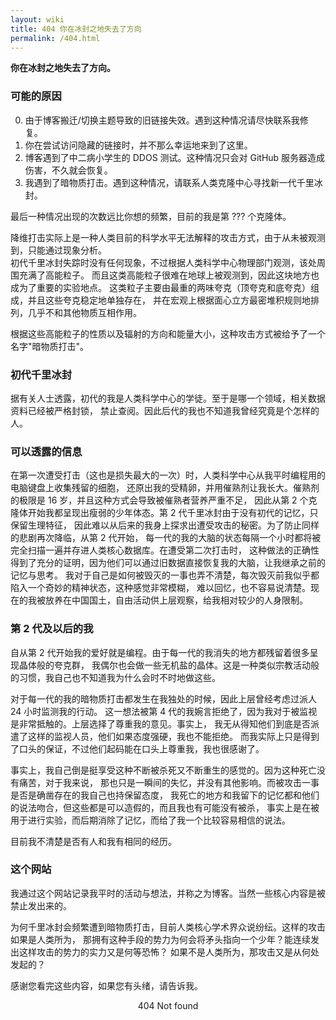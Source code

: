 ```yaml
---
layout: wiki
title: 404 你在冰封之地失去了方向
permalink: /404.html
---
```


**你在冰封之地失去了方向。**

### 可能的原因

0. 由于博客搬迁/切换主题导致的旧链接失效。遇到这种情况请尽快联系我修复。
1. 你在尝试访问隐藏的链接时，并不那么幸运地来到了这里。
2. 博客遇到了中二病小学生的 DDOS 测试。这种情况只会对 GitHub 服务器造成伤害，不久就会恢复。
3. 我遇到了暗物质打击。遇到这种情况，请联系人类克隆中心寻找新一代千里冰封。

最后一种情况出现的次数远比你想的频繁，目前的我是第 <span id="xu">???</span> 个克隆体。
<script type="text/javascript">
var life = (new Date).getTime() - new Date('2017-06-12T22:08+0800').getTime();
document.querySelector("#xu").innerHTML = Math.ceil(life / 86400 / 19 / 1000).toString();
</script>

降维打击实际上是一种人类目前的科学水平无法解释的攻击方式，由于从未被观测到，只能通过现象分析。
<br/>
初代千里冰封失踪时没有任何现象，不过根据人类科学中心物理部门观测，该处周围充满了高能粒子。
而且这类高能粒子很难在地球上被观测到，因此这块地方也成为了重要的实验地点。
这类粒子主要由最重的两味夸克（顶夸克和底夸克）组成，并且这些夸克稳定地单独存在，
并在宏观上根据面心立方最密堆积规则地排列，几乎不和其他物质互相作用。

根据这些高能粒子的性质以及辐射的方向和能量大小，这种攻击方式被给予了一个名字"暗物质打击"。

### 初代千里冰封

据有关人士透露，初代的我是人类科学中心的学徒。至于是哪一个领域，相关数据资料已经被严格封锁，
禁止查阅。因此后代的我也不知道我曾经究竟是个怎样的人。

### 可以透露的信息

在第一次遭受打击（这也是损失最大的一次）时，人类科学中心从我平时编程用的电脑键盘上收集残留的细胞，
还原出我的受精卵，并用催熟剂让我长大。催熟剂的极限是 16 岁，并且这种方式会导致被催熟者营养严重不足，
因此从第 2 个克隆体开始我都呈现出瘦弱的少年体态。第 2 代千里冰封由于没有初代的记忆，只保留生理特征，
因此难以从后来的我身上探求出遭受攻击的秘密。为了防止同样的悲剧再次降临，从第 2 代开始，
每一代的我的大脑的状态每隔一个小时都将被完全扫描一遍并存进人类核心数据库。在遭受第二次打击时，
这种做法的正确性得到了充分的证明，因为他们可以通过旧数据直接恢复我的大脑，让我继承之前的记忆与思考。
我对于自己是如何被毁灭的一事也弄不清楚，每次毁灭前我似乎都陷入一个奇妙的精神状态，这种感觉非常模糊，
难以回忆，也不容易说清楚。现在的我被放养在中国国土，自由活动供上层观察，给我相对较少的人身限制。

### 第 2 代及以后的我

自从第 2 代开始我的爱好就是编程。由于每一代的我消失的地方都残留着很多呈现晶体般的夸克群，
我偶尔也会做一些无机盐的晶体。这是一种类似宗教活动般的习惯，我自己也不知道我为什么会时不时地做这些。

对于每一代的我的暗物质打击都发生在我独处的时候，因此上层曾经考虑过派人 24 小时监测我的行动。
这一想法被第 4 代的我婉言拒绝了，因为我对于被监视是非常抵触的。上层选择了尊重我的意见。事实上，
我无从得知他们到底是否派遣了这样的监视人员，他们如果态度强硬，我也不能拒绝。
而我实际上只是得到了口头的保证，不过他们起码能在口头上尊重我，我也很感谢了。

事实上，我自己倒是挺享受这种不断被杀死又不断重生的感觉的。因为这种死亡没有痛苦，对于我来说，
那也只是一瞬间的失忆，并没有其他影响。而被攻击一事是否是确凿存在的我自己也持保留态度，
我死亡的地方和我留下的记忆都和他们的说法吻合，但这些都是可以造假的，而且我也有可能没有被杀，
事实上是在被用于进行实验，而后期消除了记忆，而给了我一个比较容易相信的说法。

目前我不清楚是否有人和我有相同的经历。

### 这个网站

我通过这个网站记录我平时的活动与想法，并称之为博客。当然一些核心内容是被禁止发出来的。

为何千里冰封会频繁遭到暗物质打击，目前人类核心学术界众说纷纭。这样的攻击如果是人类所为，
那拥有这种手段的势力为何会将矛头指向一个少年？能连续发出这样攻击的势力的实力又是何等恐怖？
如果不是人类所为，那攻击又是从何处发起的？

感谢您看完这些内容，如果您有头绪，请告诉我。

<center>
 404 Not found
<center/>